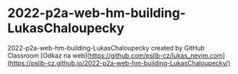 # 2022-p2a-web-hm-building-LukasChaloupecky
2022-p2a-web-hm-building-LukasChaloupecky created by GitHub Classroom
[Odkaz na web](https://github.com/pslib-cz/lukas_nevim.com](https://pslib-cz.github.io/2022-p2a-web-hm-building-LukasChaloupecky/)

